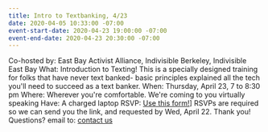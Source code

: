 ```yaml
---
title: Intro to Textbanking, 4/23
date: 2020-04-05 10:33:00 -07:00
event-start-date: 2020-04-23 19:00:00 -07:00
event-end-date: 2020-04-23 20:30:00 -07:00
---
```


Co-hosted by: East Bay Activist Alliance, Indivisible Berkeley, Indivisible East Bay
What: Introduction to Texting!  This is a specially designed training for folks that have never text banked- basic principles explained all the tech you'll need to succeed as a text banker.
When: Thursday, April 23, 7 to 8:30 pm
Where: Wherever you're comfortable. We're coming to you virtually speaking
Have: A charged laptop
RSVP: [Use this form!]([https://actionnetwork.org/events/april-texting-party)] RSVPs are required so we can send you the link, and requested by Wed, April 22.
Thank you!
Questions? email to: [contact us](mailto:ebaatexting@gmail.com)